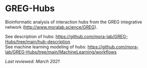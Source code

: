 # GREG-Hubs
Bioinformatic analysis of interaction hubs from the GREG integrative network (http://www.moralab.science/GREG).<br>

See description of hubs: https://github.com/mora-lab/GREG-Hubs/tree/main/hub-description
<br>
See machine learning modeling of hubs: https://github.com/mora-lab/GREG-Hubs/tree/main/MachineLearning/workflows
<br>

*Last reviewed: March 2021*
